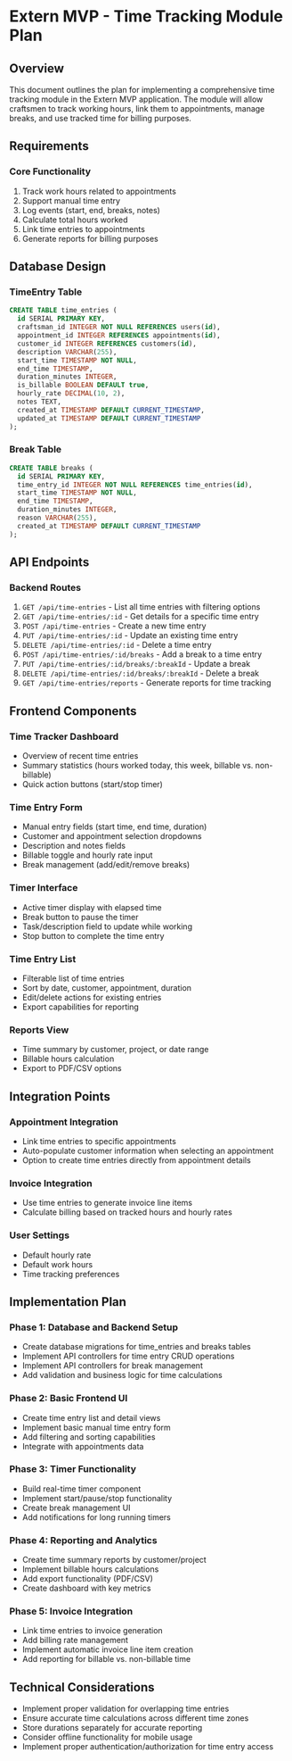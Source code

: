 # Extern MVP - Time Tracking Module Plan

## Overview
This document outlines the plan for implementing a comprehensive time tracking module in the Extern MVP application. The module will allow craftsmen to track working hours, link them to appointments, manage breaks, and use tracked time for billing purposes.

## Requirements

### Core Functionality
1. Track work hours related to appointments
2. Support manual time entry
3. Log events (start, end, breaks, notes)
4. Calculate total hours worked
5. Link time entries to appointments
6. Generate reports for billing purposes

## Database Design

### TimeEntry Table
```sql
CREATE TABLE time_entries (
  id SERIAL PRIMARY KEY,
  craftsman_id INTEGER NOT NULL REFERENCES users(id),
  appointment_id INTEGER REFERENCES appointments(id),
  customer_id INTEGER REFERENCES customers(id),
  description VARCHAR(255),
  start_time TIMESTAMP NOT NULL,
  end_time TIMESTAMP,
  duration_minutes INTEGER,
  is_billable BOOLEAN DEFAULT true,
  hourly_rate DECIMAL(10, 2),
  notes TEXT,
  created_at TIMESTAMP DEFAULT CURRENT_TIMESTAMP,
  updated_at TIMESTAMP DEFAULT CURRENT_TIMESTAMP
);
```

### Break Table
```sql
CREATE TABLE breaks (
  id SERIAL PRIMARY KEY,
  time_entry_id INTEGER NOT NULL REFERENCES time_entries(id),
  start_time TIMESTAMP NOT NULL,
  end_time TIMESTAMP,
  duration_minutes INTEGER,
  reason VARCHAR(255),
  created_at TIMESTAMP DEFAULT CURRENT_TIMESTAMP
);
```

## API Endpoints

### Backend Routes
1. `GET /api/time-entries` - List all time entries with filtering options
2. `GET /api/time-entries/:id` - Get details for a specific time entry
3. `POST /api/time-entries` - Create a new time entry
4. `PUT /api/time-entries/:id` - Update an existing time entry
5. `DELETE /api/time-entries/:id` - Delete a time entry
6. `POST /api/time-entries/:id/breaks` - Add a break to a time entry
7. `PUT /api/time-entries/:id/breaks/:breakId` - Update a break
8. `DELETE /api/time-entries/:id/breaks/:breakId` - Delete a break
9. `GET /api/time-entries/reports` - Generate reports for time tracking

## Frontend Components

### Time Tracker Dashboard
- Overview of recent time entries
- Summary statistics (hours worked today, this week, billable vs. non-billable)
- Quick action buttons (start/stop timer)

### Time Entry Form
- Manual entry fields (start time, end time, duration)
- Customer and appointment selection dropdowns
- Description and notes fields
- Billable toggle and hourly rate input
- Break management (add/edit/remove breaks)

### Timer Interface
- Active timer display with elapsed time
- Break button to pause the timer
- Task/description field to update while working
- Stop button to complete the time entry

### Time Entry List
- Filterable list of time entries
- Sort by date, customer, appointment, duration
- Edit/delete actions for existing entries
- Export capabilities for reporting

### Reports View
- Time summary by customer, project, or date range
- Billable hours calculation
- Export to PDF/CSV options

## Integration Points

### Appointment Integration
- Link time entries to specific appointments
- Auto-populate customer information when selecting an appointment
- Option to create time entries directly from appointment details

### Invoice Integration
- Use time entries to generate invoice line items
- Calculate billing based on tracked hours and hourly rates

### User Settings
- Default hourly rate
- Default work hours
- Time tracking preferences

## Implementation Plan

### Phase 1: Database and Backend Setup
- Create database migrations for time_entries and breaks tables
- Implement API controllers for time entry CRUD operations
- Implement API controllers for break management
- Add validation and business logic for time calculations

### Phase 2: Basic Frontend UI
- Create time entry list and detail views
- Implement basic manual time entry form
- Add filtering and sorting capabilities
- Integrate with appointments data

### Phase 3: Timer Functionality
- Build real-time timer component
- Implement start/pause/stop functionality
- Create break management UI
- Add notifications for long running timers

### Phase 4: Reporting and Analytics
- Create time summary reports by customer/project
- Implement billable hours calculations
- Add export functionality (PDF/CSV)
- Create dashboard with key metrics

### Phase 5: Invoice Integration
- Link time entries to invoice generation
- Add billing rate management
- Implement automatic invoice line item creation
- Add reporting for billable vs. non-billable time

## Technical Considerations
- Implement proper validation for overlapping time entries
- Ensure accurate time calculations across different time zones
- Store durations separately for accurate reporting
- Consider offline functionality for mobile usage
- Implement proper authentication/authorization for time entry access
